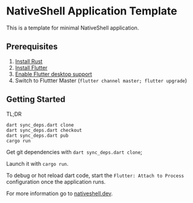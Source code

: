 # NativeShell Application Template

This is a template for minimal NativeShell application.

## Prerequisites

1. [Install Rust](https://www.rust-lang.org/tools/install)
2. [Install Flutter](https://flutter.dev/docs/get-started/install)
3. [Enable Flutter desktop support](https://flutter.dev/desktop#set-up)
4. Switch to Fluttter Master (`flutter channel master; flutter upgrade`)

## Getting Started

TL;DR
```
dart sync_deps.dart clone
dart sync_deps.dart checkout
dart sync_deps.dart pub
cargo run
```

Get git dependencies with `dart sync_deps.dart clone`;

Launch it with `cargo run`.

To debug or hot reload dart code, start the `Flutter: Attach to Process` configuration once the application runs.

For more information go to [nativeshell.dev](https://nativeshell.dev).

